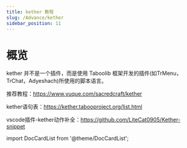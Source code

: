 ```yaml
---
title: kether 教程
slug: /Advance/kether
sidebar_position: 11
---
```


# 概览

kether 并不是一个插件，而是使用 Taboolib 框架开发的插件(如TrMenu，TrChat，Adyeshach)所使用的脚本语言。

推荐教程：https://www.yuque.com/sacredcraft/kether

kether语句表：https://kether.tabooproject.org/list.html

vscode插件-kether动作补全：https://github.com/LiteCat0905/Kether-snippet

import DocCardList from '@theme/DocCardList';

<DocCardList />
